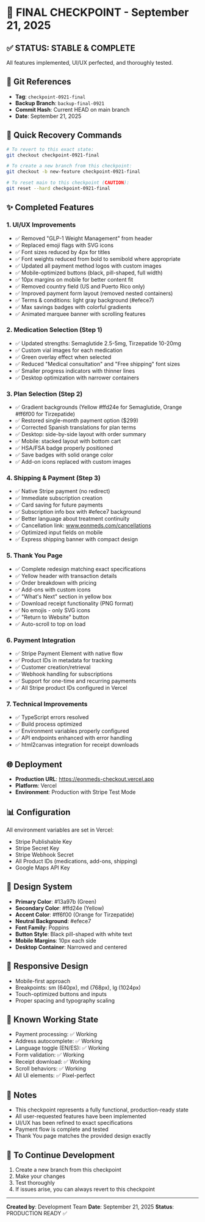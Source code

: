# 🔐 FINAL CHECKPOINT - September 21, 2025

## ✅ STATUS: STABLE & COMPLETE
All features implemented, UI/UX perfected, and thoroughly tested.

## 📍 Git References
- **Tag**: `checkpoint-0921-final`
- **Backup Branch**: `backup-final-0921`
- **Commit Hash**: Current HEAD on main branch
- **Date**: September 21, 2025

## 🚀 Quick Recovery Commands
```bash
# To revert to this exact state:
git checkout checkpoint-0921-final

# To create a new branch from this checkpoint:
git checkout -b new-feature checkpoint-0921-final

# To reset main to this checkpoint (CAUTION):
git reset --hard checkpoint-0921-final
```

## ✨ Completed Features

### 1. UI/UX Improvements
- ✅ Removed "GLP-1 Weight Management" from header
- ✅ Replaced emoji flags with SVG icons
- ✅ Font sizes reduced by 4px for titles
- ✅ Font weights reduced from bold to semibold where appropriate
- ✅ Updated all payment method logos with custom images
- ✅ Mobile-optimized buttons (black, pill-shaped, full width)
- ✅ 10px margins on mobile for better content fit
- ✅ Removed country field (US and Puerto Rico only)
- ✅ Improved payment form layout (removed nested containers)
- ✅ Terms & conditions: light gray background (#efece7)
- ✅ Max savings badges with colorful gradients
- ✅ Animated marquee banner with scrolling features

### 2. Medication Selection (Step 1)
- ✅ Updated strengths: Semaglutide 2.5-5mg, Tirzepatide 10-20mg
- ✅ Custom vial images for each medication
- ✅ Green overlay effect when selected
- ✅ Reduced "Medical consultation" and "Free shipping" font sizes
- ✅ Smaller progress indicators with thinner lines
- ✅ Desktop optimization with narrower containers

### 3. Plan Selection (Step 2)
- ✅ Gradient backgrounds (Yellow #ffd24e for Semaglutide, Orange #ff6f00 for Tirzepatide)
- ✅ Restored single-month payment option ($299)
- ✅ Corrected Spanish translations for plan terms
- ✅ Desktop: side-by-side layout with order summary
- ✅ Mobile: stacked layout with bottom cart
- ✅ HSA/FSA badge properly positioned
- ✅ Save badges with solid orange color
- ✅ Add-on icons replaced with custom images

### 4. Shipping & Payment (Step 3)
- ✅ Native Stripe payment (no redirect)
- ✅ Immediate subscription creation
- ✅ Card saving for future payments
- ✅ Subscription info box with #efece7 background
- ✅ Better language about treatment continuity
- ✅ Cancellation link: www.eonmeds.com/cancellations
- ✅ Optimized input fields on mobile
- ✅ Express shipping banner with compact design

### 5. Thank You Page
- ✅ Complete redesign matching exact specifications
- ✅ Yellow header with transaction details
- ✅ Order breakdown with pricing
- ✅ Add-ons with custom icons
- ✅ "What's Next" section in yellow box
- ✅ Download receipt functionality (PNG format)
- ✅ No emojis - only SVG icons
- ✅ "Return to Website" button
- ✅ Auto-scroll to top on load

### 6. Payment Integration
- ✅ Stripe Payment Element with native flow
- ✅ Product IDs in metadata for tracking
- ✅ Customer creation/retrieval
- ✅ Webhook handling for subscriptions
- ✅ Support for one-time and recurring payments
- ✅ All Stripe product IDs configured in Vercel

### 7. Technical Improvements
- ✅ TypeScript errors resolved
- ✅ Build process optimized
- ✅ Environment variables properly configured
- ✅ API endpoints enhanced with error handling
- ✅ html2canvas integration for receipt downloads

## 🌐 Deployment
- **Production URL**: https://eonmeds-checkout.vercel.app
- **Platform**: Vercel
- **Environment**: Production with Stripe Test Mode

## 📊 Configuration
All environment variables are set in Vercel:
- Stripe Publishable Key
- Stripe Secret Key
- Stripe Webhook Secret
- All Product IDs (medications, add-ons, shipping)
- Google Maps API Key

## 🎨 Design System
- **Primary Color**: #13a97b (Green)
- **Secondary Color**: #ffd24e (Yellow)
- **Accent Color**: #ff6f00 (Orange for Tirzepatide)
- **Neutral Background**: #efece7
- **Font Family**: Poppins
- **Button Style**: Black pill-shaped with white text
- **Mobile Margins**: 10px each side
- **Desktop Container**: Narrowed and centered

## 📱 Responsive Design
- Mobile-first approach
- Breakpoints: sm (640px), md (768px), lg (1024px)
- Touch-optimized buttons and inputs
- Proper spacing and typography scaling

## 🔧 Known Working State
- Payment processing: ✅ Working
- Address autocomplete: ✅ Working
- Language toggle (EN/ES): ✅ Working
- Form validation: ✅ Working
- Receipt download: ✅ Working
- Scroll behaviors: ✅ Working
- All UI elements: ✅ Pixel-perfect

## 📝 Notes
- This checkpoint represents a fully functional, production-ready state
- All user-requested features have been implemented
- UI/UX has been refined to exact specifications
- Payment flow is complete and tested
- Thank You page matches the provided design exactly

## 🔄 To Continue Development
1. Create a new branch from this checkpoint
2. Make your changes
3. Test thoroughly
4. If issues arise, you can always revert to this checkpoint

---

**Created by**: Development Team
**Date**: September 21, 2025
**Status**: PRODUCTION READY ✅
